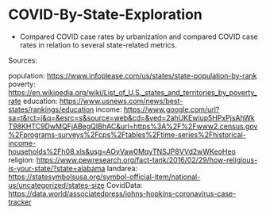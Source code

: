 # COVID-By-State-Exploration
- Compared COVID case rates by urbanization and compared COVID case rates in relation to several state-related metrics.

Sources:

population:	https://www.infoplease.com/us/states/state-population-by-rank
poverty:		https://en.wikipedia.org/wiki/List_of_U.S._states_and_territories_by_poverty_rate
education:	https://www.usnews.com/news/best-states/rankings/education
income:		https://www.google.com/url?sa=t&rct=j&q=&esrc=s&source=web&cd=&ved=2ahUKEwiup5HPxPjsAhWkT98KHTC9DwMQFjABegQIBhAC&url=https%3A%2F%2Fwww2.census.gov%2Fprograms-surveys%2Fcps%2Ftables%2Ftime-series%2Fhistorical-income-households%2Fh08.xls&usg=AOvVaw0MqyTNSJP8VVd2wWKeoHeo
religion:	https://www.pewresearch.org/fact-tank/2016/02/29/how-religious-is-your-state/?state=alabama
landarea:	https://statesymbolsusa.org/symbol-official-item/national-us/uncategorized/states-size
CovidData:	https://data.world/associatedpress/johns-hopkins-coronavirus-case-tracker
